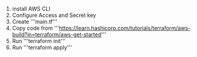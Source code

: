1. install AWS CLI
2. Configure Access and Secret key
3. Create '''main.tf'''
4. Copy code from '''https://learn.hashicorp.com/tutorials/terraform/aws-build?in=terraform/aws-get-started'''
5. Run '''terraform init'''
6. Run '''terraform apply'''
